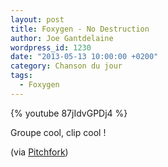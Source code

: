```yaml
---
layout: post
title: Foxygen - No Destruction
author: Joe Gantdelaine
wordpress_id: 1230
date: "2013-05-13 10:00:00 +0200"
category: Chanson du jour
tags:
  - Foxygen
---
```


{% youtube 87jIdvGPDj4 %}

Groupe cool, clip cool !

(via
[Pitchfork](http://pitchfork.com/news/50541-watch-foxygen-compile-footage-from-their-high-school-and-college-films-for-no-destruction/))
